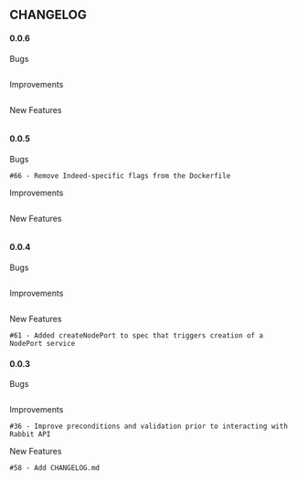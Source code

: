 ## CHANGELOG

#### 0.0.6
Bugs
```
```

Improvements
```
```

New Features
```
```

#### 0.0.5
Bugs
```
#66 - Remove Indeed-specific flags from the Dockerfile
```

Improvements
```
```

New Features
```
```

#### 0.0.4

Bugs
```
```

Improvements
```
```

New Features
```
#61 - Added createNodePort to spec that triggers creation of a NodePort service
```

#### 0.0.3

Bugs
```
```

Improvements
```
#36 - Improve preconditions and validation prior to interacting with Rabbit API
```

New Features
```
#58 - Add CHANGELOG.md
```


